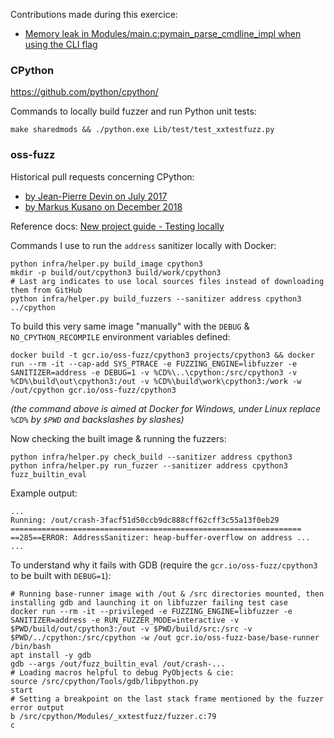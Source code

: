 <!--Remains:
- forbid some patterns in _exec fuzzer to avoid timeouts: \d**\d{5} and \d**\d+**\d
- test other sanitizers: memory, undefined
Currently they fail with many "undefined reference" warnings and:

    clang-8: error: linker command failed with exit code 1 (use -v to see invocation)
    Makefile:590: recipe for target 'python.exe' failed

- perform fuzz testing on pypi libs including C extensions (+ using cffi ?):
  * start with simplejson & pyyaml (+ruamel ?)
  Currently fails:

  File "/out/lib/python3.8/datetime.py", line 8, in <module>
    import math as _math
ImportError: /out/lib/python3.8/lib-dynload/math.cpython-38-x86_64-linux-gnu.so: undefined symbol: PyFloat_Type

Looks related to: https://bugs.python.org/issue24783
And: https://forum.isotropix.com/viewtopic.php?p=13071
And: https://www.chiefdelphi.com/t/mjpg-streamer-now-with-opencv-input-plugin-filtering/150434/13

Based on gcr.io/oss-fuzz-base/base-runner which apt install python3 in a standard way,
it is normal to have "undefined symbol" when running:

    $ ldd -r /out/lib/python3.8/lib-dynload/cmath*.so

Minimal reproducing bug:

    $ clang -rdynamic -fsanitize=address -g /out/test.c -I/out/include/python3.8d /out/lib/libpython3.8.a -lutil -o /out/test
    $ /out/test
    ImportError: /out/lib/python3.8/lib-dynload/math.cpython-38d-x86_64-linux-gnu.so: undefined symbol: PyFloat_Type

Error is trigered in C by `dlopen("/out/lib/python3.8/lib-dynload/math.cpython-38d-x86_64-linux-gnu.so", 2)` from `Python/dynload_shlib.c`, itself called through `importlib/_bootstrap.py`

  * continue with cython, numpy, sqlalchemy & tornado
  * over-the-top: filter top100 pypi packages: https://hugovk.github.io/top-pypi-packages/ (or: http://kgullikson88.github.io/blog/pypi-analysis.html)
  to only select those defining ext_modules: https://github.com/yaml/pyyaml/blob/master/setup.py#L67 - https://github.com/tornadoweb/tornado/blob/master/setup.py#L29 - https://github.com/simplejson/simplejson/blob/master/setup.py#L9 - https://github.com/sqlalchemy/sqlalchemy/blob/master/setup.py#L11 - https://github.com/cython/cython/blob/master/setup.py#L4
- PR oss-fuzz (follow-up on #731) & cpython
-->

Contributions made during this exercice:

- [Memory leak in Modules/main.c:pymain_parse_cmdline_impl when using the CLI flag](https://bugs.python.org/issue35720)

### CPython

https://github.com/python/cpython/

Commands to locally build fuzzer and run Python unit tests:

    make sharedmods && ./python.exe Lib/test/test_xxtestfuzz.py

### oss-fuzz

Historical pull requests concerning CPython:

- [by Jean-Pierre Devin on July 2017](https://github.com/google/oss-fuzz/pull/731)
- [by Markus Kusano on December 2018](https://github.com/google/oss-fuzz/pull/2031)

Reference docs: [New project guide - Testing locally](https://github.com/google/oss-fuzz/blob/master/docs/new_project_guide.md#testing-locally)

Commands I use to run the `address` sanitizer locally with Docker:

    python infra/helper.py build_image cpython3
    mkdir -p build/out/cpython3 build/work/cpython3
    # Last arg indicates to use local sources files instead of downloading them from GitHub
    python infra/helper.py build_fuzzers --sanitizer address cpython3 ../cpython

To build this very same image "manually" with the `DEBUG` & `NO_CPYTHON_RECOMPILE` environment variables defined:

    docker build -t gcr.io/oss-fuzz/cpython3 projects/cpython3 && docker run --rm -it --cap-add SYS_PTRACE -e FUZZING_ENGINE=libfuzzer -e SANITIZER=address -e DEBUG=1 -v %CD%\..\cpython:/src/cpython3 -v %CD%\build\out\cpython3:/out -v %CD%\build\work\cpython3:/work -w /out/cpython gcr.io/oss-fuzz/cpython3

_(the command above is aimed at Docker for Windows, under Linux replace `%CD%` by `$PWD` and backslashes by slashes)_

Now checking the built image & running the fuzzers:

    python infra/helper.py check_build --sanitizer address cpython3
    python infra/helper.py run_fuzzer --sanitizer address cpython3 fuzz_builtin_eval

Example output:

    ...
    Running: /out/crash-3facf51d50ccb9dc888cff62cff3c55a13f0eb29
    =================================================================
    ==285==ERROR: AddressSanitizer: heap-buffer-overflow on address ...
    ...

<!-- This is from the oss-fuzz docs and works, but misses debug symbols:
    winpty python infra/helper.py shell base-runner-debug cpython3
    gdb --args /out/cpython3/fuzz_builtin_eval /out/cpython3/crash-3facf51d50ccb9dc888cff62cff3c55a13f0eb29

    This was a initial attempt to retrieve libfuzzer source code:
    mkdir -p compiler-rt && cd compiler-rt && git init && git remote add -f origin https://github.com/llvm-mirror/compiler-rt.git && git config core.sparseCheckout true && echo lib/fuzzer >> .git/info/sparse-checkout && git pull origin master && cd -

    Importing /src directory from gcr.io/oss-fuzz/cpython3 image to host (do it only once):
    cd build; docker run --rm gcr.io/oss-fuzz/cpython3 tar cz /src | tar xz; cd -
-->

To understand why it fails with GDB (require the `gcr.io/oss-fuzz/cpython3` to be built with `DEBUG=1`):

    # Running base-runner image with /out & /src directories mounted, then installing gdb and launching it on libfuzzer failing test case
    docker run --rm -it --privileged -e FUZZING_ENGINE=libfuzzer -e SANITIZER=address -e RUN_FUZZER_MODE=interactive -v $PWD/build/out/cpython3:/out -v $PWD/build/src:/src -v $PWD/../cpython:/src/cpython -w /out gcr.io/oss-fuzz-base/base-runner /bin/bash
    apt install -y gdb
    gdb --args /out/fuzz_builtin_eval /out/crash-...
    # Loading macros helpful to debug PyObjects & cie:
    source /src/cpython/Tools/gdb/libpython.py
    start
    # Setting a breakpoint on the last stack frame mentioned by the fuzzer error output
    b /src/cpython/Modules/_xxtestfuzz/fuzzer.c:79
    c
